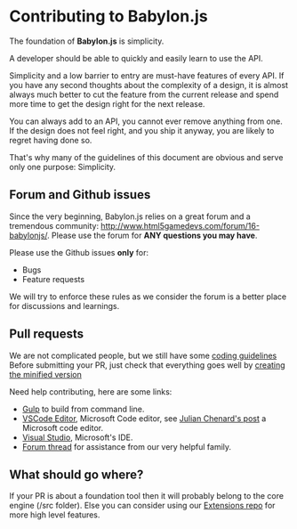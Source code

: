 # Contributing to Babylon.js

The foundation of **Babylon.js** is simplicity. 

A developer should be able to quickly and easily learn to use the API. 

Simplicity and a low barrier to entry are must-have features of every API. If you have any second thoughts about the complexity of a design, it is almost always much better to cut the feature from the current release and spend more time to get the design right for the next release. 

You can always add to an API, you cannot ever remove anything from one. If the design does not feel right, and you ship it anyway, you are likely to regret having done so.

That's why many of the guidelines of this document are obvious and serve only one purpose: Simplicity.

## Forum and Github issues

Since the very beginning, Babylon.js relies on a great forum and a tremendous community: http://www.html5gamedevs.com/forum/16-babylonjs/.
Please use the forum for **ANY questions you may have**.

Please use the Github issues **only** for:
- Bugs
- Feature requests

We will try to enforce these rules as we consider the forum is a better place for discussions and learnings.

## Pull requests

We are not complicated people, but we still have some [coding guidelines](http://doc.babylonjs.com/how_to/approved_naming_conventions)
Before submitting your PR, just check that everything goes well by [creating the minified version](http://doc.babylonjs.com/generals/Creating_the_Mini-fied_Version)

Need help contributing, here are some links:
  - [Gulp](https://github.com/BabylonJS/Babylon.js/tree/master/Tools/Gulp) to build from command line.
  - [VSCode Editor](https://code.visualstudio.com/), Microsoft Code editor, see [Julian Chenard's post](http://pixelcodr.com/tutos/contribute/contribute.html) a Microsoft code editor.
  - [Visual Studio](http://doc.babylonjs.com/generals/setup_visualStudio), Microsoft's IDE.
  - [Forum thread](http://www.html5gamedevs.com/topic/20456-contributing-on-babylonjs/) for assistance from our very helpful family.
  
 ## What should go where?
 
 If your PR is about a foundation tool then it will probably belong to the core engine (/src folder). Else you can consider using our [Extensions repo](https://github.com/BabylonJS/Extensions) for more high level features.
